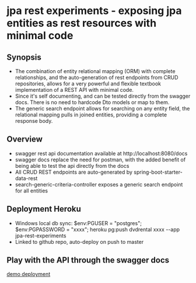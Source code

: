 # jpa rest experiments - exposing jpa entities as rest resources with minimal code

## Synopsis

* The combination of entity relational mapping (ORM) with complete relationships, and the auto-generation of rest endpoints from CRUD repositories, allows for a very powerful and flexible textbook implementation of a REST API with minimal code.
* Since it's self documenting, and can be tested directly from the swagger docs. There is no need to hardcode Dto models or map to them.
* The generic search endpoint allows for searching on any entity field, the relational mapping pulls in joined entities, providing a complete response body.

## Overview

* swagger rest api documentation available at http://localhost:8080/docs
* swagger docs replace the need for postman, with the added benefit of being able to test the api directly from the docs
* All CRUD REST endpoints are auto-generated by spring-boot-starter-data-rest
* search-generic-criteria-controller exposes a generic search endpoint for all entities

## Deployment Heroku

* Windows local db sync: $env:PGUSER = "postgres"; $env:PGPASSWORD = "xxxx"; heroku pg:push dvdrental xxxx --app jpa-rest-experiments
* Linked to github repo, auto-deploy on push to master

## Play with the API through the swagger docs

[demo deployment](https://jpa-rest-experiments-84648631255c.herokuapp.com/docs)
